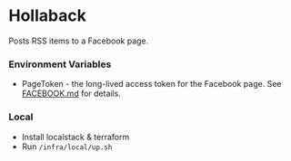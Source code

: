 # Hollaback

Posts RSS items to a Facebook page.

### Environment Variables
- PageToken - the long-lived access token for the Facebook page. See [FACEBOOK.md](https://github.com/russelldear/hollaback/blob/main/FACEBOOK.md) for details.

### Local 

- Install localstack & terraform
- Run `/infra/local/up.sh`
